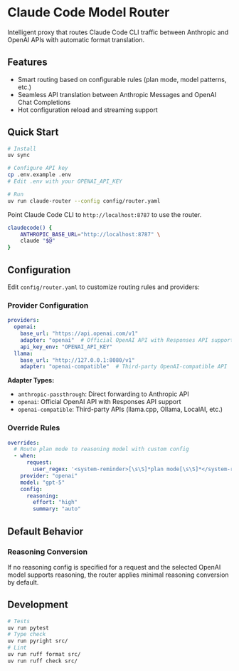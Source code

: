 # Claude Code Model Router

Intelligent proxy that routes Claude Code CLI traffic between Anthropic and OpenAI APIs with automatic format translation.

## Features

- Smart routing based on configurable rules (plan mode, model patterns, etc.)
- Seamless API translation between Anthropic Messages and OpenAI Chat Completions
- Hot configuration reload and streaming support

## Quick Start

```bash
# Install
uv sync

# Configure API key
cp .env.example .env
# Edit .env with your OPENAI_API_KEY

# Run
uv run claude-router --config config/router.yaml
```

Point Claude Code CLI to `http://localhost:8787` to use the router.

```bash
claudecode() {
    ANTHROPIC_BASE_URL="http://localhost:8787" \
    claude "$@"
}
```

## Configuration

Edit `config/router.yaml` to customize routing rules and providers:

### Provider Configuration

```yaml
providers:
  openai:
    base_url: "https://api.openai.com/v1"
    adapter: "openai"  # Official OpenAI API with Responses API support
    api_key_env: "OPENAI_API_KEY"
  llama:
    base_url: "http://127.0.0.1:8080/v1"
    adapter: "openai-compatible"  # Third-party OpenAI-compatible API
```

**Adapter Types:**
- `anthropic-passthrough`: Direct forwarding to Anthropic API
- `openai`: Official OpenAI API with Responses API support
- `openai-compatible`: Third-party APIs (llama.cpp, Ollama, LocalAI, etc.)

### Override Rules

```yaml
overrides:
  # Route plan mode to reasoning model with custom config
  - when:
      request:
        user_regex: '<system-reminder>[\s\S]*plan mode[\s\S]*</system-reminder>'
    provider: "openai"
    model: "gpt-5"
    config:
      reasoning:
        effort: "high"
        summary: "auto"
```

## Default Behavior

### Reasoning Conversion

If no reasoning config is specified for a request and the selected OpenAI model supports reasoning, the router applies minimal reasoning conversion by default.

## Development

```bash
# Tests
uv run pytest
# Type check
uv run pyright src/
# Lint
uv run ruff format src/
uv run ruff check src/
```
